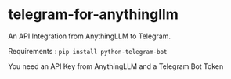 # telegram-for-anythingllm

An API Integration from AnythingLLM to Telegram.

Requirements : 
```pip install python-telegram-bot```

You need an API Key from AnythingLLM and a Telegram Bot Token
